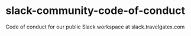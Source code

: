 # slack-community-code-of-conduct
Code of conduct for our public Slack workspace at slack.travelgatex.com
